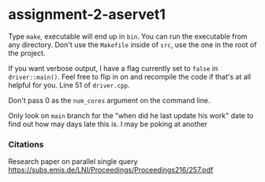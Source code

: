 # assignment-2-aservet1

Type `make`, executable will end up in `bin`. You can run the executable from any directory. Don't use the
`Makefile` inside of `src`, use the one in the root of the project.

If you want verbose output, I have a flag currently set to `false` in `driver::main()`. Feel free to flip in on and recompile the code
if that's at all helpful for you. Line 51 of `driver.cpp`.

Don't pass 0 as the `num_cores` argument on the command line.

Only look on `main` branch for the "when did he last update his work" date to find out how may days late this is. I may be poking at another

### Citations
Research paper on parallel single query https://subs.emis.de/LNI/Proceedings/Proceedings216/257.pdf
